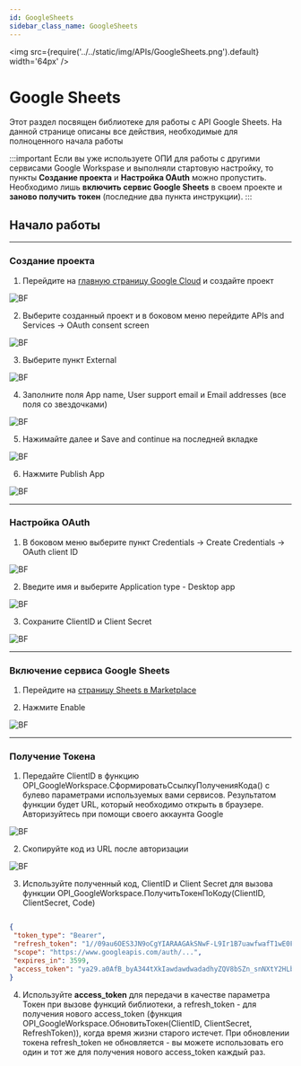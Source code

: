 ```yaml
---
id: GoogleSheets
sidebar_class_name: GoogleSheets
---
```


<img src={require('../../static/img/APIs/GoogleSheets.png').default} width='64px' />

# Google Sheets

Этот раздел посвящен библиотеке для работы с API Google Sheets. На данной странице описаны все действия, необходимые для полноценного начала работы

:::important
Если вы уже используете ОПИ для работы с другими сервисами Google Workspase и выполняли стартовую настройку, то пункты **Создание проекта** и **Настройка OAuth** можно пропустить. Необходимо лишь **включить сервис Google Sheets** в своем проекте и **заново получить токен** (последние два пункта инструкции). 
:::

## Начало работы

<hr/>

### Создание проекта

1. Перейдите на [главную страницу Google Cloud](https://console.cloud.google.com) и создайте проект

![BF](../../static/img/Docs/GoogleCalendar/1.png)

2. Выберите созданный проект и в боковом меню перейдите APIs and Services -> OAuth consent screen

![BF](../../static/img/Docs/GoogleCalendar/2.png)

3. Выберите пункт External

![BF](../../static/img/Docs/GoogleCalendar/3.png)

4. Заполните поля App name, User support email и Email addresses (все поля со звездочками)

![BF](../../static/img/Docs/GoogleCalendar/4.png)

5. Нажимайте далее и Save and continue на последней вкладке

![BF](../../static/img/Docs/GoogleCalendar/5.png)

6. Нажмите Publish App

![BF](../../static/img/Docs/GoogleCalendar/6.png)

<hr/>

### Настройка OAuth

1. В боковом меню выберите пункт Credentials -> Create Credentials -> OAuth client ID

![BF](../../static/img/Docs/GoogleCalendar/7.png)

2. Введите имя и выберите Application type - Desktop app

![BF](../../static/img/Docs/GoogleCalendar/8.png)

3. Сохраните ClientID и Client Secret

![BF](../../static/img/Docs/GoogleCalendar/9.png)

<hr/>

### Включение сервиса Google Sheets

1. Перейдите на [страницу Sheets в Marketplace](https://console.cloud.google.com/marketplace/product/google/sheets.googleapis.com) 

2. Нажмите Enable

![BF](../../static/img/Docs/GoogleSheets/1.png)

<hr/>

### Получение Токена

1. Передайте ClientID в функцию OPI_GoogleWorkspace.СформироватьСсылкуПолученияКода() с булево параметрами используемых вами сервисов. Результатом функции будет URL, который необходимо открыть в браузере. Авторизуйтесь при помощи своего аккаунта Google

![BF](../../static/img/Docs/GoogleCalendar/10.png)

2. Скопируйте код из URL после авторизации

![BF](../../static/img/Docs/GoogleCalendar/11.png)

3. Используйте полученный код, ClientID и Client Secret для вызова функции OPI_GoogleWorkspace.ПолучитьТокенПоКоду(ClientID, ClientSecret, Code)

```json title="Результат функции ПолучитьТокенПоКоду(), если перевести его в JSON"

{
 "token_type": "Bearer",
 "refresh_token": "1//09au6OES3JN9oCgYIARAAGAkSNwF-L9Ir1B7uawfwafT1wE0FKO519Xj6JxawfawfyjMyJ_QlUZYLHZqw",
 "scope": "https://www.googleapis.com/auth/...",
 "expires_in": 3599,
 "access_token": "ya29.a0AfB_byA344tXkIawdawdwadadhyZQV8bSZn_snNXtY2HLb7l71awdawdawdad-ASgpzyOSWIvEmPruhUa_1yCCq6jvoD0r_q-fNEsARrH8zpJ3c6LNGWvwdg8CXsSxYaCgYKAWkSawfwafawfrCK0EP5kZY_A0171"
}

```

4. Используйте **access_token** для передачи в качестве параметра Токен при вызове функций библиотеки, а refresh_token - для получения нового access_token (функция OPI_GoogleWorkspace.ОбновитьТокен(ClientID, ClientSecret, RefreshToken)), когда время жизни старого истечет. При обновлении токена refresh_token не обновляется - вы можете использовать его один и тот же для получения нового access_token каждый раз.
